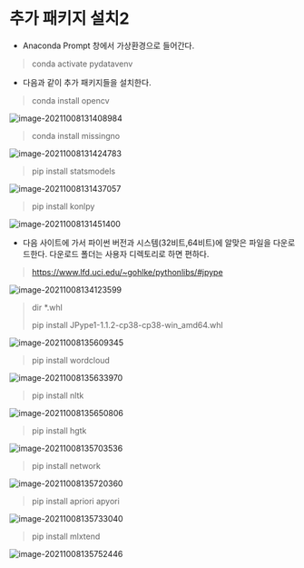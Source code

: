 # 추가 패키지 설치2

* Anaconda Prompt 창에서 가상환경으로 들어간다.

> conda activate pydatavenv

* 다음과 같이 추가 패키지들을 설치한다.

> conda install opencv

![image-20211008131408984](md-images/image-20211008131408984.png)



> conda install missingno

![image-20211008131424783](md-images/image-20211008131424783.png)



> pip install statsmodels

![image-20211008131437057](md-images/image-20211008131437057.png)



> pip install konlpy

![image-20211008131451400](md-images/image-20211008131451400.png)



* 다음 사이트에 가서 파이썬 버전과 시스템(32비트,64비트)에 알맞은 파일을 다운로드한다. 다운로드 폴더는 사용자 디렉토리로 하면 편하다.

> https://www.lfd.uci.edu/~gohlke/pythonlibs/#jpype

![image-20211008134123599](md-images/image-20211008134123599.png)



> dir *.whl
>
> pip install JPype1-1.1.2-cp38-cp38-win_amd64.whl

![image-20211008135609345](md-images/image-20211008135609345.png)



> pip install wordcloud

![image-20211008135633970](md-images/image-20211008135633970.png)



> pip install nltk

![image-20211008135650806](md-images/image-20211008135650806.png)



> pip install hgtk

![image-20211008135703536](md-images/image-20211008135703536.png)



> pip install network

![image-20211008135720360](md-images/image-20211008135720360.png)



> pip install apriori apyori

![image-20211008135733040](md-images/image-20211008135733040.png)



> pip install mlxtend

![image-20211008135752446](md-images/image-20211008135752446.png)